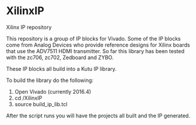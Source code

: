 XilinxIP
========

Xilinx IP repository

This repository is a group of IP blocks for Vivado.  Some of the IP blocks come from Analog Devices who provide reference designs for Xilinx boards that use the ADV7511 HDMI transmitter.
So far this library has been tested with the zc706, zc702, Zedboard and ZYBO.

These IP blocks all build into a Kutu IP library.

To build the library  do the following:
1. Open Vivado (currently 2016.4)
2. cd <your dir>/XilinxIP
3. source build_ip_lib.tcl

After the script runs you will have the projects all built and the IP generated.
